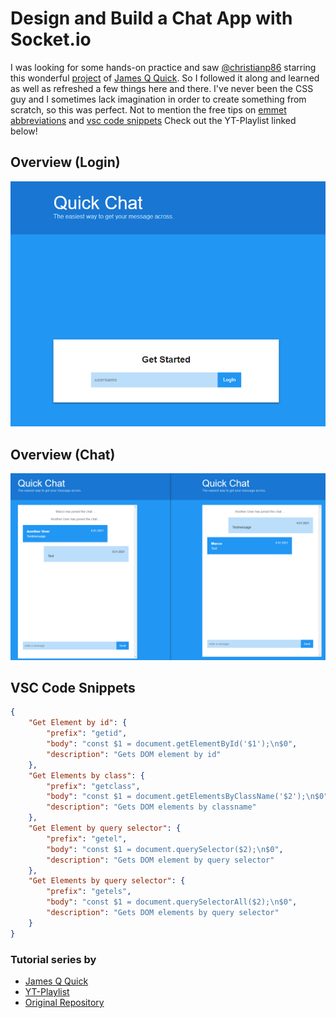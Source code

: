 # Design and Build a Chat App with Socket.io

I was looking for some hands-on practice and saw [@christianp86](https://github.com/christianp86) starring this wonderful [project](https://github.com/jamesqquick/Design-and-Build-a-Chat-Application-with-Socket.io) of [James Q Quick](https://github.com/jamesqquick). So I followed it along and learned as well as refreshed a few things here and there. I've never been the CSS guy and I sometimes lack imagination in order to create something from scratch, so this was perfect. Not to mention the free tips on [emmet abbreviations](https://docs.emmet.io/abbreviations/) and [vsc code snippets](https://code.visualstudio.com/docs/editor/userdefinedsnippets) Check out the YT-Playlist linked below!

## Overview (Login)

![Login](docs/images/quickchat-login.png "Login")

## Overview (Chat)

![Chat](docs/images/quickchat-overview-chat.png "Chat")

## VSC Code Snippets
```json
{
    "Get Element by id": {
        "prefix": "getid",
        "body": "const $1 = document.getElementById('$1');\n$0",
        "description": "Gets DOM element by id"
    },
    "Get Elements by class": {
        "prefix": "getclass",
        "body": "const $1 = document.getElementsByClassName('$2');\n$0",
        "description": "Gets DOM elements by classname"
    },
    "Get Element by query selector": {
        "prefix": "getel",
        "body": "const $1 = document.querySelector($2);\n$0",
        "description": "Gets DOM element by query selector"
    },
    "Get Elements by query selector": {
        "prefix": "getels",
        "body": "const $1 = document.querySelectorAll($2);\n$0",
        "description": "Gets DOM elements by query selector"
    }
}
```

### Tutorial series by

* [James Q Quick](https://www.youtube.com/c/JamesQQuick)
* [YT-Playlist](https://www.youtube.com/playlist?list=PLDlWc9AfQBfbyGwhSlxg16mQGpGnauCwq)
* [Original Repository](https://github.com/jamesqquick/Design-and-Build-a-Chat-Application-with-Socket.io)
